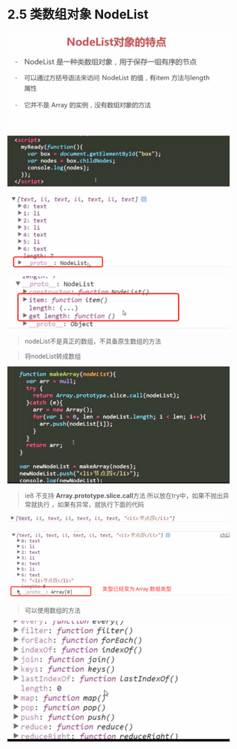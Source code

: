 # 2.5 类数组对象 NodeList



![image-20210705061420769](../../image/image-20210705061420769.png)



![image-20210705061444581](../../image/image-20210705061444581.png)

![image-20210705061528018](../../image/image-20210705061528018.png)

![image-20210705061545496](../../image/image-20210705061545496.png)

> nodeList不是真正的数组，不具备原生数组的方法

> 将nodeList转成数组

![image-20210705062137387](../../image/image-20210705062137387.png)

> ie8 不支持 **Array.prototype.slice.call**方法 所以放在try中，如果不抛出异常就执行 ，如果有异常，就执行下面的代码



![image-20210705062232917](../../image/image-20210705062232917.png)

![image-20210705062305482](../../image/image-20210705062305482.png)

> 可以使用数组的方法

![image-20210705062327600](../../image/image-20210705062327600.png)

